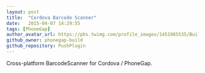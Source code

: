 ```yaml
---
layout: post
title:  "Cordova Barcode Scanner"
date:   2015-04-07 14:29:55
tags: [PhoneGap]
author_avatar_url: https://pbs.twimg.com/profile_images/1451965535/BuildBot-square_400x400.png
github_owner: phonegap-build
github_repository: PushPlugin
---
```


Cross-platform BarcodeScanner for Cordova / PhoneGap.
